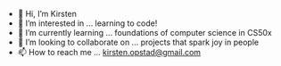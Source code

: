 - 👋 Hi, I’m Kirsten
- 👀 I’m interested in ... learning to code!
- 🌱 I’m currently learning ... foundations of computer science in CS50x
- 💞️ I’m looking to collaborate on ... projects that spark joy in people
- 📫 How to reach me ... kirsten.opstad@gmail.com

<!---
kirstenopstad/kirstenopstad is a ✨ special ✨ repository because its `README.md` (this file) appears on your GitHub profile.
You can click the Preview link to take a look at your changes.
--->
